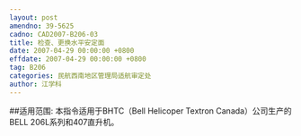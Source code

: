 ```yaml
---
layout: post
amendno: 39-5625
cadno: CAD2007-B206-03
title: 检查、更换水平安定面
date: 2007-04-29 00:00:00 +0800
effdate: 2007-04-29 00:00:00 +0800
tag: B206
categories: 民航西南地区管理局适航审定处
author: 江学科
---
```


##适用范围:
本指令适用于BHTC（Bell Helicoper Textron Canada）公司生产的BELL 206L系列和407直升机。


